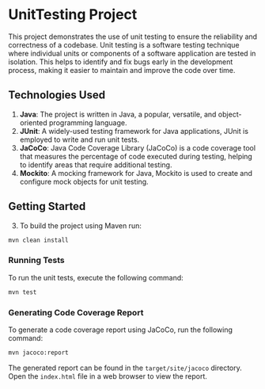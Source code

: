 # UnitTesting Project


This project demonstrates the use of unit testing to ensure the reliability and correctness of a codebase. Unit testing is a software testing technique where individual units or components of a software application are tested in isolation. This helps to identify and fix bugs early in the development process, making it easier to maintain and improve the code over time.

## Technologies Used

1. **Java**: The project is written in Java, a popular, versatile, and object-oriented programming language.
2. **JUnit**: A widely-used testing framework for Java applications, JUnit is employed to write and run unit tests.
3. **JaCoCo**: Java Code Coverage Library (JaCoCo) is a code coverage tool that measures the percentage of code executed during testing, helping to identify areas that require additional testing.
4. **Mockito**: A mocking framework for Java, Mockito is used to create and configure mock objects for unit testing.

## Getting Started

3. To build the project using Maven run:

```bash
mvn clean install
```

### Running Tests

To run the unit tests, execute the following command:

```bash
mvn test
```

### Generating Code Coverage Report

To generate a code coverage report using JaCoCo, run the following command:

```bash
mvn jacoco:report
```

The generated report can be found in the `target/site/jacoco` directory. Open the `index.html` file in a web browser to view the report.

